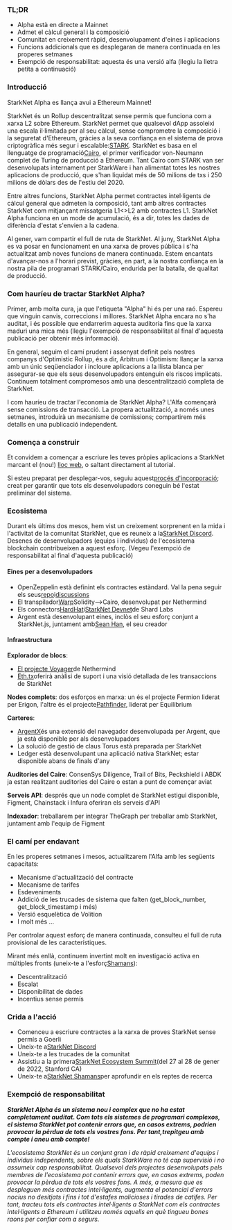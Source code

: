 ### TL;DR

* Alpha està en directe a Mainnet
* Admet el càlcul general i la composició
* Comunitat en creixement ràpid, desenvolupament d'eines i aplicacions
* Funcions addicionals que es desplegaran de manera continuada en les properes setmanes
* Exempció de responsabilitat: aquesta és una versió alfa (llegiu la lletra petita a continuació)

### Introducció

StarkNet Alpha es llança avui a Ethereum Mainnet!

StarkNet és un Rollup descentralitzat sense permís que funciona com a xarxa L2 sobre Ethereum. StarkNet permet que qualsevol dApp assoleixi una escala il·limitada per al seu càlcul, sense comprometre la composició i la seguretat d'Ethereum, gràcies a la seva confiança en el sistema de prova criptogràfica més segur i escalable:[STARK](https://starkware.co/stark/). StarkNet es basa en el llenguatge de programació[Cairo](https://starkware.co/cairo/), el primer verificador von-Neumann complet de Turing de producció a Ethereum. Tant Cairo com STARK van ser desenvolupats internament per StarkWare i han alimentat totes les nostres aplicacions de producció, que s'han liquidat més de 50 milions de txs i 250 milions de dòlars des de l'estiu del 2020.

Entre altres funcions, StarkNet Alpha permet contractes intel·ligents de càlcul general que admeten la composició, tant amb altres contractes StarkNet com mitjançant missatgeria L1<>L2 amb contractes L1. StarkNet Alpha funciona en un mode de acumulació, és a dir, totes les dades de diferència d'estat s'envien a la cadena.

Al gener, vam compartir el full de ruta de StarkNet[](https://medium.com/starkware/on-the-road-to-starknet-a-permissionless-stark-powered-l2-zk-rollup-83be53640880). Al juny, StarkNet Alpha es va posar en funcionament en una xarxa de proves pública i s'ha actualitzat amb noves funcions de manera continuada. Estem encantats d'avançar-nos a l'horari previst, gràcies, en part, a la nostra confiança en la nostra pila de programari STARK/Cairo, endurida per la batalla, de qualitat de producció.

### Com hauríeu de tractar StarkNet Alpha?

Primer, amb molta cura, ja que l'etiqueta "Alpha" hi és per una raó. Espereu que vinguin canvis, correccions i millores. StarkNet Alpha encara no s'ha auditat, i és possible que endarrerim aquesta auditoria fins que la xarxa maduri una mica més (llegiu l'exempció de responsabilitat al final d'aquesta publicació per obtenir més informació).

En general, seguim el camí prudent i assenyat definit pels nostres companys d'Optimistic Rollup, és a dir, Arbitrum i Optimism: llançar la xarxa amb un únic seqüenciador i incloure aplicacions a la llista blanca per assegurar-se que els seus desenvolupadors entenguin els riscos implicats. Continuem totalment compromesos amb una descentralització completa de StarkNet.

I com hauríeu de tractar l'economia de StarkNet Alpha? L'Alfa començarà sense comissions de transacció. La propera actualització, a només unes setmanes, introduirà un mecanisme de comissions; compartirem més detalls en una publicació independent.

### Comença a construir

Et convidem a començar a escriure les teves pròpies aplicacions a StarkNet marcant el (nou!) [lloc web](http://starknet.io/), o saltant directament al tutorial[](https://starknet.io/docs/).

Si esteu preparat per desplegar-vos, seguiu aquest[procés d'incorporació](https://forms.reform.app/starkware/SN-Alpha-Contract-Deployment/l894lu); creat per garantir que tots els desenvolupadors coneguin bé l'estat preliminar del sistema.

### Ecosistema

Durant els últims dos mesos, hem vist un creixement sorprenent en la mida i l'activitat de la comunitat StarkNet, que es reuneix a la[StarkNet Discord](https://discord.gg/uJ9HZTUk2Y). Desenes de desenvolupadors (equips i individus) de l'ecosistema blockchain contribueixen a aquest esforç. (Vegeu l'exempció de responsabilitat al final d'aquesta publicació)

#### Eines per a desenvolupadors

* OpenZeppelin està definint els contractes estàndard. Val la pena seguir els seus[repo](https://github.com/OpenZeppelin/cairo-contracts/tree/main/contracts)i[discussions](https://github.com/OpenZeppelin/cairo-contracts/discussions)
* El transpilador[Warp](https://github.com/NethermindEth/warp)Solidity–>Cairo, desenvolupat per Nethermind
* Els connectors[HardHat](https://github.com/Shard-Labs/starknet-hardhat-plugin)i[StarkNet Devnet](https://github.com/Shard-Labs/starknet-devnet)de Shard Labs
* Argent està desenvolupant eines, inclòs el seu esforç conjunt a StarkNet.js, juntament amb[Sean Han](https://twitter.com/seanjameshan), el seu creador

#### Infraestructura

**Explorador de blocs**:

* [El projecte Voyager](http://voyager.online/)de Nethermind
* [Eth.tx](https://ethtx.info/)oferirà anàlisi de suport i una visió detallada de les transaccions de StarkNet

**Nodes complets**: dos esforços en marxa: un és el projecte Fermion liderat per Erigon, l'altre és el projecte[Pathfinder](https://github.com/eqlabs/pathfinder), liderat per Equilibrium

**Carteres**:

* [ArgentX](https://github.com/argentlabs/argent-x)és una extensió del navegador desenvolupada per Argent, que ja està disponible per als desenvolupadors
* La solució de gestió de claus Torus està preparada per StarkNet
* Ledger està desenvolupant una aplicació nativa StarkNet; estar disponible abans de finals d'any

**Auditories del Caire**: ConsenSys Diligence, Trail of Bits, Peckshield i ABDK ja estan realitzant auditories del Caire o estan a punt de començar aviat

**Serveis API**: després que un node complet de StarkNet estigui disponible, Figment, Chainstack i Infura oferiran els serveis d'API

**Indexador**: treballarem per integrar TheGraph per treballar amb StarkNet, juntament amb l'equip de Figment

### El camí per endavant

En les properes setmanes i mesos, actualitzarem l'Alfa amb les següents capacitats:

* Mecanisme d'actualització del contracte
* Mecanisme de tarifes
* Esdeveniments
* Addició de les trucades de sistema que falten (get_block_number, get_block_timestamp i més)
* Versió esquelètica de Volition
* I molt més …

Per controlar aquest esforç de manera continuada, consulteu el full de ruta provisional de les característiques[](https://www.notion.so/starkware/StarkNet-Alpha-Features-Tentative-Roadmap-f2b8f5f25a2d4d1cb3265fb82a098c51).

Mirant més enllà, continuem invertint molt en investigació activa en múltiples fronts (uneix-te a l'esforç[Shamans](https://community.starknet.io/)):

* Descentralització
* Escalat
* Disponibilitat de dades
* Incentius sense permís

### Crida a l'acció

* Comenceu a escriure contractes a la xarxa de proves StarkNet sense permís a Goerli
* Uneix-te a[StarkNet Discord](https://discord.gg/uJ9HZTUk2Y)
* Uneix-te a les trucades de la comunitat
* Assistiu a la primera[StarkNet Ecosystem Summit](https://www.eventbrite.com/e/starknet-ecosystem-summit-2022-tickets-206671880157)(del 27 al 28 de gener de 2022, Stanford CA)
* Uneix-te a[StarkNet Shamans](https://community.starknet.io/)per aprofundir en els reptes de recerca

### Exempció de responsabilitat

***StarkNet Alpha és un sistema nou i complex que no ha estat completament auditat. Com tots els sistemes de programari complexos, el sistema StarkNet pot contenir errors que, en casos extrems, podrien provocar la pèrdua de tots els vostres fons. Per tant,***trepitgeu amb compte i aneu amb compte!******

*L'ecosistema StarkNet és un conjunt gran i de ràpid creixement d'equips i individus independents, sobre els quals StarkWare no té cap supervisió i no assumeix cap responsabilitat. Qualsevol dels projectes desenvolupats pels membres de l'ecosistema pot contenir errors que, en casos extrems, poden provocar la pèrdua de tots els vostres fons. A més, a mesura que es despleguen més contractes intel·ligents, augmenta el potencial d'errors nocius no desitjats i fins i tot d'estafes malicioses i tirades de catifes. Per tant, tracteu tots els contractes intel·ligents a StarkNet com els contractes intel·ligents a Ethereum i utilitzeu només aquells en què tingueu bones raons per confiar com a segurs.*
